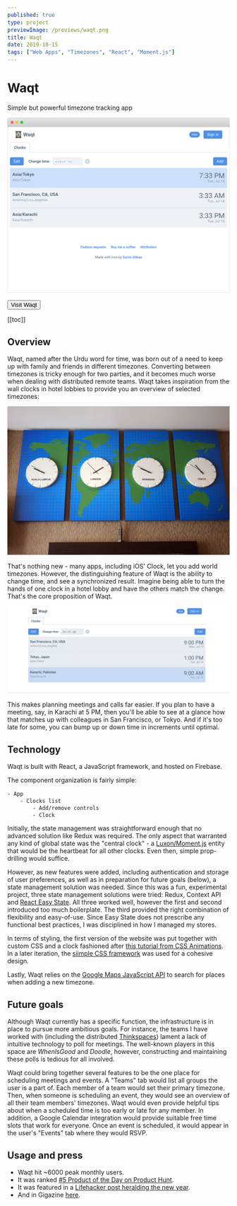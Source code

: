 ```yaml
---
published: true
type: project
previewImage: /previews/waqt.png
title: Waqt
date: 2019-10-15
tags: ["Web Apps", "Timezones", "React", "Moment.js"]
---
```


# Waqt

Simple but powerful timezone tracking app

![Preview](./assets/productImage.png)

<Button href="https://waqt.app" external="true">Visit Waqt</Button>

[[toc]]

## Overview

Waqt, named after the Urdu word for time, was born out of a need to keep up with family and friends in different timezones. Converting between timezones is tricky enough for two parties, and it becomes much worse when dealing with distributed remote teams. Waqt takes inspiration from the wall clocks in hotel lobbies to provide you an overview of selected timezones:

![Hotel clocks](./assets/hotel.jpg)

That's nothing new - many apps, including iOS' Clock, let you add world timezones. However, the distinguishing feature of Waqt is the ability to change time, and see a synchronized result. Imagine being able to turn the hands of one clock in a hotel lobby and have the others match the change. That's the core proposition of Waqt.

![Preview](./assets/preview.gif)

This makes planning meetings and calls far easier. If you plan to have a meeting, say, in Karachi at 5 PM, then you'll be able to see at a glance how that matches up with colleagues in San Francisco, or Tokyo. And if it's too late for some, you can bump up or down time in increments until optimal.

## Technology

Waqt is built with React, a JavaScript framework, and hosted on Firebase.

The component organization is fairly simple:

```text
- App
    - Clocks list
        - Add/remove controls
        - Clock
```

Initially, the state management was straightforward enough that no advanced solution like Redux was required. The only aspect that warranted any kind of global state was the "central clock" - a [Luxon/Moment.js](https://moment.github.io/luxon/) entity that would be the heartbeat for all other clocks. Even then, simple prop-drilling would suffice.

However, as new features were added, including authentication and storage of user preferences, as well as in preparation for future goals (below), a state management solution was needed. Since this was a fun, experimental project, three state management solutions were tried: Redux, Context API and [React Easy State](https://github.com/solkimicreb/react-easy-state). All three worked well, however the first and second introduced too much boilerplate. The third provided the right combination of flexibility and easy-of-use. Since Easy State does not prescribe any functional best practices, I was disciplined in how I managed my stores.

In terms of styling, the first version of the website was put together with custom CSS and a clock fashioned after [this tutorial from CSS Animations](https://cssanimation.rocks/clocks/). In a later iteration, the [siimple CSS framework](https://www.siimple.xyz/) was used for a cohesive design.

Lastly, Waqt relies on the [Google Maps JavaScript API](https://developers.google.com/maps/documentation/javascript/tutorial) to search for places when adding a new timezone.

## Future goals

Although Waqt currently has a specific function, the infrastructure is in place to pursue more ambitious goals. For instance, the teams I have worked with (including the distributed [Thinkspaces](/projects/thinkspaces)) lament a lack of intuitive technology to poll for meetings. The well-known players in this space are _WhenIsGood_ and _Doodle_, however, constructing and maintaining these polls is tedious for all involved.

Waqt could bring together several features to be the one place for scheduling meetings and events. A "Teams" tab would list all groups the user is a part of. Each member of a team would set their primary timezone. Then, when someone is scheduling an event, they would see an overview of all their team members' timezones. Waqt would even provide helpful tips about when a scheduled time is too early or late for any member. In addition, a Google Calendar integration would provide suitable free time slots that work for everyone. Once an event is scheduled, it would appear in the user's "Events" tab where they would RSVP.

## Usage and press

- Waqt hit ~6000 peak monthly users.
- It was ranked [#5 Product of the Day on Product Hunt](https://www.producthunt.com/posts/waqt).
- It was featured in a [Lifehacker post heralding the new year](https://lifehacker.com/say-happy-new-year-to-friends-in-different-time-zones-1831399687).
- And in Gigazine [here](https://gigazine.net/gsc_news/en/20190106-waqt/).

